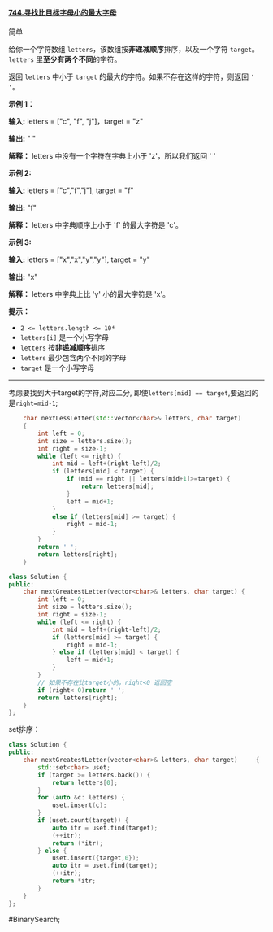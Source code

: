 #### [744.寻找比目标字母小的最大字母](https://leetcode.cn/problems/find-smallest-letter-greater-than-target/)

简单

给你一个字符数组 `letters`，该数组按**非递减顺序**排序，以及一个字符 `target`。`letters` 里**至少有两个不同**的字符。

返回 `letters` 中小于 `target` 的最大的字符。如果不存在这样的字符，则返回 `' '`。

**示例 1：**

**输入:** letters = ["c", "f", "j"]，target = "z"

**输出:** " "

**解释：** letters 中没有一个字符在字典上小于 'z'，所以我们返回 ' '

**示例 2:**

**输入:** letters = ["c","f","j"], target = "f"

**输出:** "f"

**解释：** letters 中字典顺序上小于 'f' 的最大字符是 'c'。

**示例 3:**

**输入:** letters = ["x","x","y","y"], target = "y"

**输出:** "x"

**解释：** letters 中字典上比 'y' 小的最大字符是 'x'。

**提示：**

- `2 <= letters.length <= 10⁴`
- `letters[i]` 是一个小写字母
- `letters` 按**非递减顺序**排序
- `letters` 最少包含两个不同的字母
- `target` 是一个小写字母
---- ----
考虑要找到大于target的字符,对应二分, 即使`letters[mid] == target`,要返回的是`right=mid-1`;

```cpp
    char nextLessLetter(std::vector<char>& letters, char target)
    {
        int left = 0;
        int size = letters.size();
        int right = size-1;
        while (left <= right) {
            int mid = left+(right-left)/2;
            if (letters[mid] < target) {
                if (mid == right || letters[mid+1]>=target) {
                    return letters[mid];
                }
                left = mid+1;
            }
            else if (letters[mid] >= target) {
                right = mid-1;
            }
        }
        return ' ';
        return letters[right];
    }
```

```cpp
class Solution {
public:
    char nextGreatestLetter(vector<char>& letters, char target) {
        int left = 0;
        int size = letters.size();
        int right = size-1;
        while (left <= right) {
            int mid = left+(right-left)/2;
            if (letters[mid] >= target) {
                right = mid-1;
            } else if (letters[mid] < target) {
                left = mid+1;
            }
        }
        // 如果不存在比target小的，right<0 返回空
        if (right< 0)return ' ';
        return letters[right];
    }
};
```
set排序：
```cpp
class Solution {
public:
    char nextGreatestLetter(vector<char>& letters, char target)     {
        std::set<char> uset;
        if (target >= letters.back()) {
            return letters[0];
        }
        for (auto &c: letters) {
            uset.insert(c);
        }
        if (uset.count(target)) {
            auto itr = uset.find(target);
            (++itr);
            return (*itr);
        } else {
            uset.insert({target,0});
            auto itr = uset.find(target);
            (++itr);
            return *itr;
        }
    }
};
```

#BinarySearch;
